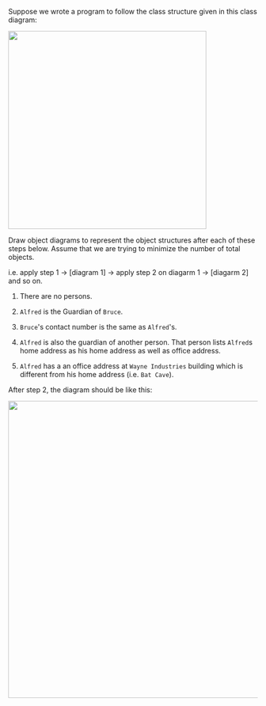 <panel header=":lock: Object Diagrams for Class Diagram">
<question>

Suppose we wrote a program to follow the class structure given in this class diagram:

<img src="{{baseUrl}}/modeling/modelingStructures/classDiagramsBasic/images/typicalClasssStructure.png" width="400" />
<p/>

Draw object diagrams to represent the object structures after each of these steps below. Assume that we are trying to minimize the number of total objects.

i.e. apply step 1 → [diagram 1] → apply step 2 on diagarm 1 → [diagarm 2] and so on.

1. There are no persons.

2. `Alfred` is the Guardian of `Bruce`.

3. `Bruce`'s contact number is the same as `Alfred`'s.

4. `Alfred` is also the guardian of another person. That person lists `Alfred`s home address as his home address as well as office address.

5. `Alfred` has a an office address at `Wayne Industries` building which is different from his home address (i.e. `Bat Cave`).

<div slot="hint">

After step 2, the diagram should be like this:

<img src="{{baseUrl}}/oopImplementation/associations/images/objectDiagramsForClassDiagramHint.png" width="600" />

</div>

</question>

</panel>
